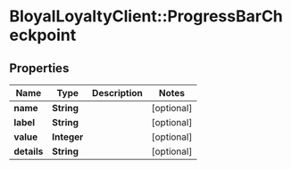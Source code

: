 # BloyalLoyaltyClient::ProgressBarCheckpoint

## Properties
Name | Type | Description | Notes
------------ | ------------- | ------------- | -------------
**name** | **String** |  | [optional] 
**label** | **String** |  | [optional] 
**value** | **Integer** |  | [optional] 
**details** | **String** |  | [optional] 

